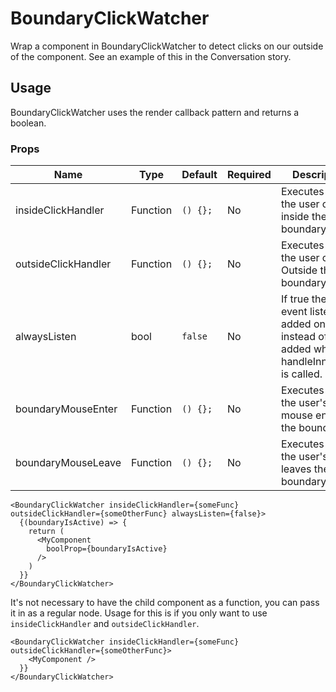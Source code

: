 # BoundaryClickWatcher
Wrap a component in BoundaryClickWatcher to detect clicks on our outside of the component. See an example of this in the Conversation story.

## Usage

BoundaryClickWatcher uses the render callback pattern and returns a boolean.

### Props

| Name                  | Type          | Default       | Required | Description                                         |
| --------------------- |-------------- | ------------- | -------- |---------------------------------------------------- |
| insideClickHandler    | Function      | `() {};`      | No       | Executes when the user clicks inside the boundary.  |
| outsideClickHandler   | Function      | `() {};`      | No       | Executes when the user clicks Outside the boundary. |
| alwaysListen          | bool          | `false`       | No       | If true the click event listener is added on mount instead of being added when handleInnerClick is called. |
| boundaryMouseEnter    | Function      | `() {};`      | No       | Executes when the user's mouse enters the boundary. |
| boundaryMouseLeave    | Function      | `() {};`      | No       | Executes when the user's leaves the boundary.       |

```
<BoundaryClickWatcher insideClickHandler={someFunc} outsideClickHandler={someOtherFunc} alwaysListen={false}>
  {(boundaryIsActive) => {
    return (
      <MyComponent
        boolProp={boundaryIsActive}
      />
    )
  }}
</BoundaryClickWatcher>
```

It's not necessary to have the child component as a function, you can pass it in as a regular node. Usage for this is if you only want to use `insideClickHandler` and `outsideClickHandler`.

```
<BoundaryClickWatcher insideClickHandler={someFunc} outsideClickHandler={someOtherFunc}>
    <MyComponent />
  }}
</BoundaryClickWatcher>
```
